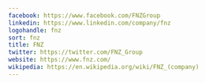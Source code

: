 ```yaml
---
facebook: https://www.facebook.com/FNZGroup
linkedin: https://www.linkedin.com/company/fnz
logohandle: fnz
sort: fnz
title: FNZ
twitter: https://twitter.com/FNZ_Group
website: https://www.fnz.com/
wikipedia: https://en.wikipedia.org/wiki/FNZ_(company)
---
```

